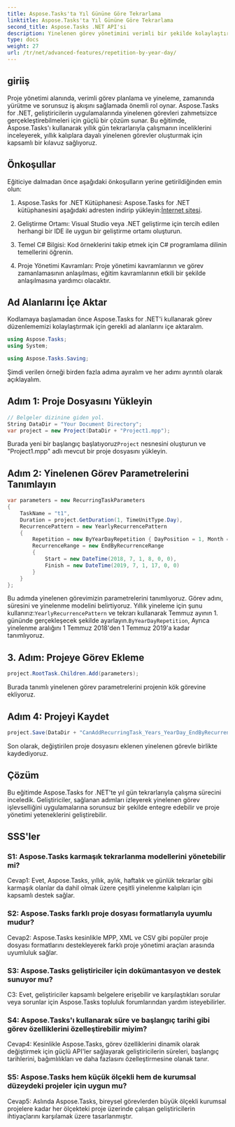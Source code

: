 ```yaml
---
title: Aspose.Tasks'ta Yıl Gününe Göre Tekrarlama
linktitle: Aspose.Tasks'ta Yıl Gününe Göre Tekrarlama
second_title: Aspose.Tasks .NET API'si
description: Yinelenen görev yönetimini verimli bir şekilde kolaylaştırmak için Aspose.Tasks for .NET'te yıl içi tekrarları nasıl yöneteceğinizi öğrenin.
type: docs
weight: 27
url: /tr/net/advanced-features/repetition-by-year-day/
---
```

## giriiş

Proje yönetimi alanında, verimli görev planlama ve yineleme, zamanında yürütme ve sorunsuz iş akışını sağlamada önemli rol oynar. Aspose.Tasks for .NET, geliştiricilerin uygulamalarında yinelenen görevleri zahmetsizce gerçekleştirebilmeleri için güçlü bir çözüm sunar. Bu eğitimde, Aspose.Tasks'ı kullanarak yıllık gün tekrarlarıyla çalışmanın inceliklerini inceleyerek, yıllık kalıplara dayalı yinelenen görevler oluşturmak için kapsamlı bir kılavuz sağlıyoruz.

## Önkoşullar

Eğiticiye dalmadan önce aşağıdaki önkoşulların yerine getirildiğinden emin olun:

1.  Aspose.Tasks for .NET Kütüphanesi: Aspose.Tasks for .NET kütüphanesini aşağıdaki adresten indirip yükleyin:[İnternet sitesi](https://releases.aspose.com/tasks/net/).
   
2. Geliştirme Ortamı: Visual Studio veya .NET geliştirme için tercih edilen herhangi bir IDE ile uygun bir geliştirme ortamı oluşturun.

3. Temel C# Bilgisi: Kod örneklerini takip etmek için C# programlama dilinin temellerini öğrenin.

4. Proje Yönetimi Kavramları: Proje yönetimi kavramlarının ve görev zamanlamasının anlaşılması, eğitim kavramlarının etkili bir şekilde anlaşılmasına yardımcı olacaktır.

## Ad Alanlarını İçe Aktar

Kodlamaya başlamadan önce Aspose.Tasks for .NET'i kullanarak görev düzenlememizi kolaylaştırmak için gerekli ad alanlarını içe aktaralım.

```csharp
using Aspose.Tasks;
using System;

using Aspose.Tasks.Saving;

```

Şimdi verilen örneği birden fazla adıma ayıralım ve her adımı ayrıntılı olarak açıklayalım.

## Adım 1: Proje Dosyasını Yükleyin

```csharp
// Belgeler dizinine giden yol.
String DataDir = "Your Document Directory";
var project = new Project(DataDir + "Project1.mpp");
```

 Burada yeni bir başlangıç başlatıyoruz`Project` nesnesini oluşturun ve "Project1.mpp" adlı mevcut bir proje dosyasını yükleyin.

## Adım 2: Yinelenen Görev Parametrelerini Tanımlayın

```csharp
var parameters = new RecurringTaskParameters
{
    TaskName = "t1",
    Duration = project.GetDuration(1, TimeUnitType.Day),
    RecurrencePattern = new YearlyRecurrencePattern
    {
        Repetition = new ByYearDayRepetition { DayPosition = 1, Month = Month.July },
        RecurrenceRange = new EndByRecurrenceRange
        {
            Start = new DateTime(2018, 7, 1, 8, 0, 0),
            Finish = new DateTime(2019, 7, 1, 17, 0, 0)
        }
    }
};
```

 Bu adımda yinelenen görevimizin parametrelerini tanımlıyoruz. Görev adını, süresini ve yinelenme modelini belirtiyoruz. Yıllık yineleme için şunu kullanırız:`YearlyRecurrencePattern` ve tekrarı kullanarak Temmuz ayının 1. gününde gerçekleşecek şekilde ayarlayın.`ByYearDayRepetition`, Ayrıca yinelenme aralığını 1 Temmuz 2018'den 1 Temmuz 2019'a kadar tanımlıyoruz.

## 3. Adım: Projeye Görev Ekleme

```csharp
project.RootTask.Children.Add(parameters);
```

Burada tanımlı yinelenen görev parametrelerini projenin kök görevine ekliyoruz.

## Adım 4: Projeyi Kaydet

```csharp
project.Save(DataDir + "CanAddRecurringTask_Years_YearDay_EndByRecurrenceRange_Test.mpp", SaveFileFormat.Mpp);
```

Son olarak, değiştirilen proje dosyasını eklenen yinelenen görevle birlikte kaydediyoruz.

## Çözüm

Bu eğitimde Aspose.Tasks for .NET'te yıl gün tekrarlarıyla çalışma sürecini inceledik. Geliştiriciler, sağlanan adımları izleyerek yinelenen görev işlevselliğini uygulamalarına sorunsuz bir şekilde entegre edebilir ve proje yönetimi yeteneklerini geliştirebilir.

## SSS'ler

### S1: Aspose.Tasks karmaşık tekrarlanma modellerini yönetebilir mi?

Cevap1: Evet, Aspose.Tasks, yıllık, aylık, haftalık ve günlük tekrarlar gibi karmaşık olanlar da dahil olmak üzere çeşitli yinelenme kalıpları için kapsamlı destek sağlar.

### S2: Aspose.Tasks farklı proje dosyası formatlarıyla uyumlu mudur?

Cevap2: Aspose.Tasks kesinlikle MPP, XML ve CSV gibi popüler proje dosyası formatlarını destekleyerek farklı proje yönetimi araçları arasında uyumluluk sağlar.

### S3: Aspose.Tasks geliştiriciler için dokümantasyon ve destek sunuyor mu?

C3: Evet, geliştiriciler kapsamlı belgelere erişebilir ve karşılaştıkları sorular veya sorunlar için Aspose.Tasks topluluk forumlarından yardım isteyebilirler.

### S4: Aspose.Tasks'ı kullanarak süre ve başlangıç tarihi gibi görev özelliklerini özelleştirebilir miyim?

Cevap4: Kesinlikle Aspose.Tasks, görev özelliklerini dinamik olarak değiştirmek için güçlü API'ler sağlayarak geliştiricilerin süreleri, başlangıç tarihlerini, bağımlılıkları ve daha fazlasını özelleştirmesine olanak tanır.

### S5: Aspose.Tasks hem küçük ölçekli hem de kurumsal düzeydeki projeler için uygun mu?

Cevap5: Aslında Aspose.Tasks, bireysel görevlerden büyük ölçekli kurumsal projelere kadar her ölçekteki proje üzerinde çalışan geliştiricilerin ihtiyaçlarını karşılamak üzere tasarlanmıştır.
